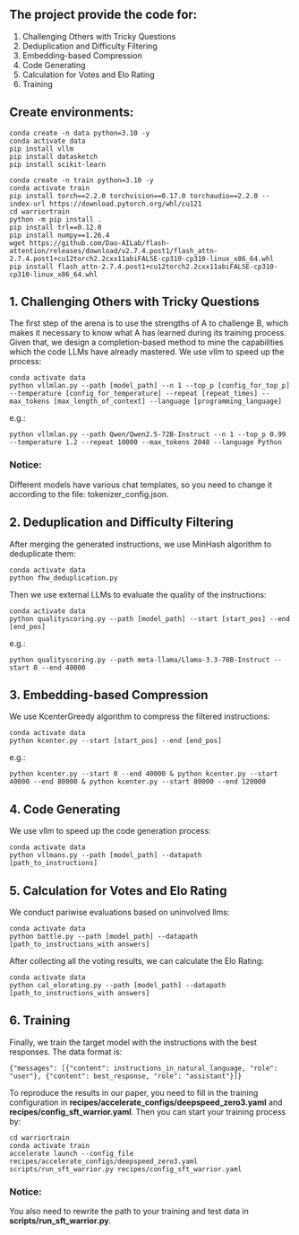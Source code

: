 ## The project provide the code for:
1. Challenging Others with Tricky Questions
2. Deduplication and Difficulty Filtering
3. Embedding-based Compression
4. Code Generating
5. Calculation for Votes and Elo Rating
6. Training

## Create environments:
```shell
conda create -n data python=3.10 -y
conda activate data
pip install vllm
pip install datasketch
pip install scikit-learn

conda create -n train python=3.10 -y
conda activate train
pip install torch==2.2.0 torchvision==0.17.0 torchaudio==2.2.0 --index-url https://download.pytorch.org/whl/cu121
cd warriortrain
python -m pip install .
pip install trl==0.12.0
pip install numpy==1.26.4
wget https://github.com/Dao-AILab/flash-attention/releases/download/v2.7.4.post1/flash_attn-2.7.4.post1+cu12torch2.2cxx11abiFALSE-cp310-cp310-linux_x86_64.whl
pip install flash_attn-2.7.4.post1+cu12torch2.2cxx11abiFALSE-cp310-cp310-linux_x86_64.whl
```


## 1. Challenging Others with Tricky Questions
The first step of the arena is to use the strengths of A to challenge B, which makes it necessary to know what A has learned during its training process. Given that, we design a completion-based method to mine the capabilities which the code LLMs have already mastered. We use vllm to speed up the process:
```shell
conda activate data
python vllmlan.py --path [model_path] --n 1 --top_p [config_for_top_p] --temperature [config_for_temperature] --repeat [repeat_times] --max_tokens [max_length_of_context] --language [programming_language]
```
e.g.:
```shell
python vllmlan.py --path Qwen/Qwen2.5-72B-Instruct --n 1 --top_p 0.99 --temperature 1.2 --repeat 10000 --max_tokens 2048 --language Python
```
### Notice:
Different models have various chat templates, so you need to change it according to the file: tokenizer_config.json.

## 2. Deduplication and Difficulty Filtering
After merging the generated instructions, we use MinHash algorithm to deduplicate them:
```shell
conda activate data
python fhw_deduplication.py
```
Then we use external LLMs to evaluate the quality of the instructions:
```shell
conda activate data
python qualityscoring.py --path [model_path] --start [start_pos] --end [end_pos]
```
e.g.:
```shell
python qualityscoring.py --path meta-llama/Llama-3.3-70B-Instruct --start 0 --end 40000
```
## 3. Embedding-based Compression
We use KcenterGreedy algorithm to compress the filtered instructions:
```shell
conda activate data
python kcenter.py --start [start_pos] --end [end_pos]
```
e.g.:
```shell
python kcenter.py --start 0 --end 40000 & python kcenter.py --start 40000 --end 80000 & python kcenter.py --start 80000 --end 120000
```
## 4. Code Generating
We use vllm to speed up the code generation process:
```shell
conda activate data
python vllmans.py --path [model_path] --datapath [path_to_instructions]
```
## 5. Calculation for Votes and Elo Rating
We conduct pariwise evaluations based on uninvolved llms:
```shell
conda activate data
python battle.py --path [model_path] --datapath [path_to_instructions_with answers]
```
After collecting all the voting results, we can calculate the Elo Rating:
```shell
conda activate data
python cal_elorating.py --path [model_path] --datapath [path_to_instructions_with answers]
```
## 6. Training
Finally, we train the target model with the instructions with the best responses. The data format is:
```shell
{"messages": [{"content": instructions_in_natural_language, "role": "user"}, {"content": best_response, "role": "assistant"}]}
```
To reproduce the results in our paper, you need to fill in the training configuration in **recipes/accelerate_configs/deepspeed_zero3.yaml** and **recipes/config_sft_warrior.yaml**.
Then you can start your training process by:
```shell
cd warriortrain
conda activate train
accelerate launch --config_file recipes/accelerate_configs/deepspeed_zero3.yaml scripts/run_sft_warrior.py recipes/config_sft_warrior.yaml
```
### Notice:
You also need to rewrite the path to your training and test data in **scripts/run_sft_warrior.py**.



